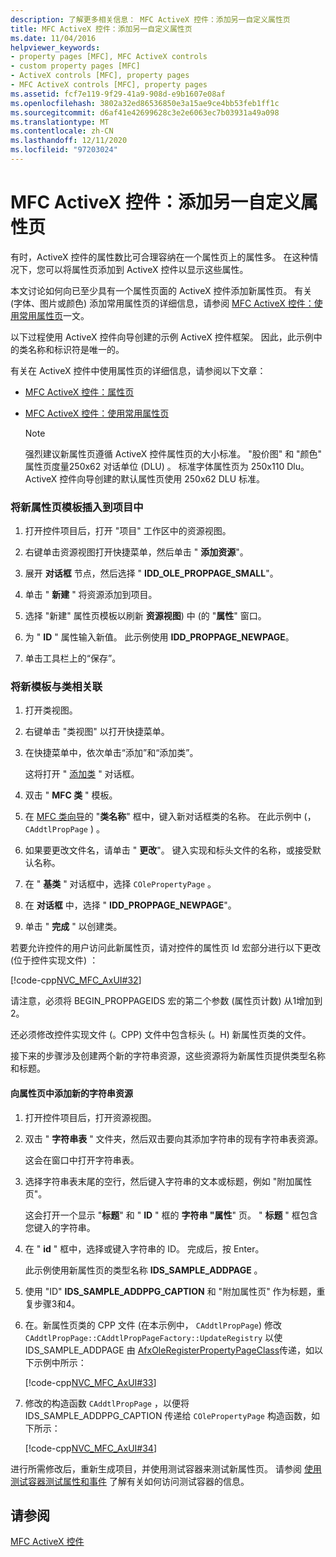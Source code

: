 ```yaml
---
description: 了解更多相关信息： MFC ActiveX 控件：添加另一自定义属性页
title: MFC ActiveX 控件：添加另一自定义属性页
ms.date: 11/04/2016
helpviewer_keywords:
- property pages [MFC], MFC ActiveX controls
- custom property pages [MFC]
- ActiveX controls [MFC], property pages
- MFC ActiveX controls [MFC], property pages
ms.assetid: fcf7e119-9f29-41a9-908d-e9b1607e08af
ms.openlocfilehash: 3802a32ed86536850e3a15ae9ce4bb53feb1ff1c
ms.sourcegitcommit: d6af41e42699628c3e2e6063ec7b03931a49a098
ms.translationtype: MT
ms.contentlocale: zh-CN
ms.lasthandoff: 12/11/2020
ms.locfileid: "97203024"
---
```

# <a name="mfc-activex-controls-adding-another-custom-property-page"></a>MFC ActiveX 控件：添加另一自定义属性页

有时，ActiveX 控件的属性数比可合理容纳在一个属性页上的属性多。 在这种情况下，您可以将属性页添加到 ActiveX 控件以显示这些属性。

本文讨论如何向已至少具有一个属性页面的 ActiveX 控件添加新属性页。 有关 (字体、图片或颜色) 添加常用属性页的详细信息，请参阅 [MFC ActiveX 控件：使用常用属性页](mfc-activex-controls-using-stock-property-pages.md)一文。

以下过程使用 ActiveX 控件向导创建的示例 ActiveX 控件框架。 因此，此示例中的类名称和标识符是唯一的。

有关在 ActiveX 控件中使用属性页的详细信息，请参阅以下文章：

- [MFC ActiveX 控件：属性页](mfc-activex-controls-property-pages.md)

- [MFC ActiveX 控件：使用常用属性页](mfc-activex-controls-using-stock-property-pages.md)

    > [!NOTE]
    >  强烈建议新属性页遵循 ActiveX 控件属性页的大小标准。 "股价图" 和 "颜色" 属性页度量250x62 对话单位 (DLU) 。 标准字体属性页为 250x110 Dlu。 ActiveX 控件向导创建的默认属性页使用 250x62 DLU 标准。

### <a name="to-insert-a-new-property-page-template-into-your-project"></a>将新属性页模板插入到项目中

1. 打开控件项目后，打开 "项目" 工作区中的资源视图。

1. 右键单击资源视图打开快捷菜单，然后单击 " **添加资源**"。

1. 展开 **对话框** 节点，然后选择 " **IDD_OLE_PROPPAGE_SMALL**"。

1. 单击 " **新建** " 将资源添加到项目。

1. 选择 "新建" 属性页模板以刷新 **资源视图**) 中 (的 "**属性**" 窗口。

1. 为 " **ID** " 属性输入新值。 此示例使用 **IDD_PROPPAGE_NEWPAGE**。

1. 单击工具栏上的“保存”。

### <a name="to-associate-the-new-template-with-a-class"></a>将新模板与类相关联

1. 打开类视图。

1. 右键单击 "类视图" 以打开快捷菜单。

1. 在快捷菜单中，依次单击“添加”和“添加类”。

   这将打开 " [添加类](../ide/adding-a-class-visual-cpp.md#add-class-dialog-box) " 对话框。

1. 双击 " **MFC 类** " 模板。

1. 在 [MFC 类向导](reference/mfc-add-class-wizard.md)的 "**类名称**" 框中，键入新对话框类的名称。 在此示例中 (， `CAddtlPropPage` ) 。

1. 如果要更改文件名，请单击 " **更改**"。 键入实现和标头文件的名称，或接受默认名称。

1. 在 " **基类** " 对话框中，选择 `COlePropertyPage` 。

1. 在 **对话框** 中，选择 " **IDD_PROPPAGE_NEWPAGE**"。

1. 单击 " **完成** " 以创建类。

若要允许控件的用户访问此新属性页，请对控件的属性页 Id 宏部分进行以下更改 (位于控件实现文件) ：

[!code-cpp[NVC_MFC_AxUI#32](codesnippet/cpp/mfc-activex-controls-adding-another-custom-property-page_1.cpp)]

请注意，必须将 BEGIN_PROPPAGEIDS 宏的第二个参数 (属性页计数) 从1增加到2。

还必须修改控件实现文件 (。CPP) 文件中包含标头 (。H) 新属性页类的文件。

接下来的步骤涉及创建两个新的字符串资源，这些资源将为新属性页提供类型名称和标题。

#### <a name="to-add-new-string-resources-to-a-property-page"></a>向属性页中添加新的字符串资源

1. 打开控件项目后，打开资源视图。

1. 双击 " **字符串表** " 文件夹，然后双击要向其添加字符串的现有字符串表资源。

   这会在窗口中打开字符串表。

1. 选择字符串表末尾的空行，然后键入字符串的文本或标题，例如 "附加属性页"。

   这会打开一个显示 "**标题**" 和 " **ID** " 框的 **字符串 "属性**" 页。 " **标题** " 框包含您键入的字符串。

1. 在 " **id** " 框中，选择或键入字符串的 ID。 完成后，按 Enter。

   此示例使用新属性页的类型名称 **IDS_SAMPLE_ADDPAGE** 。

1. 使用 "ID" **IDS_SAMPLE_ADDPPG_CAPTION** 和 "附加属性页" 作为标题，重复步骤3和4。

1. 在。新属性页类的 CPP 文件 (在本示例中， `CAddtlPropPage`) 修改 `CAddtlPropPage::CAddtlPropPageFactory::UpdateRegistry` 以使 IDS_SAMPLE_ADDPAGE 由 [AfxOleRegisterPropertyPageClass](reference/registering-ole-controls.md#afxoleregisterpropertypageclass)传递，如以下示例中所示：

   [!code-cpp[NVC_MFC_AxUI#33](codesnippet/cpp/mfc-activex-controls-adding-another-custom-property-page_2.cpp)]

1. 修改的构造函数 `CAddtlPropPage` ，以便将 IDS_SAMPLE_ADDPPG_CAPTION 传递给 `COlePropertyPage` 构造函数，如下所示：

   [!code-cpp[NVC_MFC_AxUI#34](codesnippet/cpp/mfc-activex-controls-adding-another-custom-property-page_3.cpp)]

进行所需修改后，重新生成项目，并使用测试容器来测试新属性页。 请参阅 [使用测试容器测试属性和事件](testing-properties-and-events-with-test-container.md) 了解有关如何访问测试容器的信息。

## <a name="see-also"></a>请参阅

[MFC ActiveX 控件](mfc-activex-controls.md)
